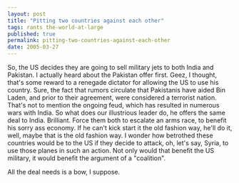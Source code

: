 ```yaml
---
layout: post
title: "Pitting two countries against each other"
tags: rants the-world-at-large
published: true
permalink: pitting-two-countries-against-each-other
date: 2005-03-27
---
```


So, the US decides they are going to sell military jets to both India and Pakistan.  I actually heard about the Pakistan offer first.  Geez, I thought, that's some reward to a renegade dictator for allowing the US to use his country.  Sure, the fact that rumors circulate that Pakistanis have aided Bin Laden, and prior to their agreement, were considered a terrorist nation.  That's not to mention the ongoing feud, which has resulted in numerous wars with India.  So what does our illustrious leader do, he offers the same deal to India.  Brilliant.  Force them both to escalate an arms race, to benefit his sorry ass economy.  If he can't kick start it the old fashion way, he'll do it, well, maybe that is the old fashion way.
I wonder how betrothed these countries would be to the US if they decide to attack, oh, let's say, Syria, to use those planes in such an action.  Not only would that benefit the US military, it would benefit the argument of a "coalition".

All the deal needs is a bow, I suppose.
